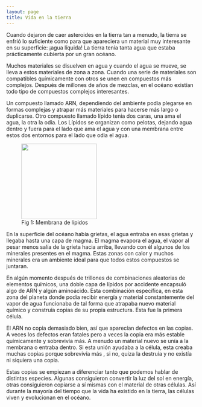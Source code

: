```yaml
---
layout: page
title: Vida en la tierra
---
```


Cuando dejaron de caer asteroides en la tierra tan a menudo, la tierra se enfrió lo suficiente como para que apareciera un material muy interesante en su superficie: ¡agua líquida! La tierra tenía tanta agua que estaba prácticamente cubierta por un gran océano.

Muchos materiales se disuelven en agua y cuando el agua se mueve, se lleva a estos materiales de zona a zona. Cuando una serie de materiales son compatibles químicamente con otros se unen en compuestos más complejos. Después de millones de años de mezclas, en el océano existían todo tipo de compuestos complejos interesantes.

Un compuesto llamado ARN, dependiendo del ambiente podía plegarse en formas complejas y atrapar más materiales para hacerse más largo o duplicarse. Otro compuesto llamado lípido tenia dos caras, una ama el agua, la otra la odia. Los Lípidos se organizan como pelotas, dejando agua dentro y fuera para el lado que ama el agua y con una membrana entre estos dos entornos para el lado que odia el agua.

<figure>
    <img src="https://open.oregonstate.education/app/uploads/sites/48/2019/07/phospholipid1-1024x669.png" width="200" height="200" />
    <figcaption>Fig 1: Membrana de lípidos</figcaption>
</figure>

En la superficie del océano había grietas, el agua entraba en esas grietas y llegaba hasta una capa de magma. El magma evapora el agua, el vapor al pesar menos salía de la grieta hacia arriba, llevando con él algunos de los minerales presentes en el magma. Estas zonas con calor y muchos minerales era un ambiente ideal para que todos estos compuestos se juntaran. 

En algún momento después de trillones de combinaciones aleatorias de elementos químicos,  una doble capa de lípidos por accidente encapsuló algo de ARN y algún aminoácido. Esta combinación específica, en esta zona del planeta donde podía recibir energía y material constantemente del vapor de agua funcionaba de tal forma que atrapaba nuevo material químico y construía copias de su propia estructura. Esta fue la primera célula. 

El ARN no copia demasiado bien, así que aparecían defectos en las copias. A veces los defectos eran fatales pero a veces la copia era más estable químicamente y sobrevivía más. A menudo un material nuevo se unía a la membrana o entraba dentro. Si esta unión ayudaba a la célula, esta creaba muchas copias porque sobrevivía más , si no, quiza la destruía y no existía ni siquiera una copia.

Estas copias se empiezan a diferenciar tanto que podemos hablar de distintas especies. Algunas consiguieron convertir la luz del sol en energía, otras consiguieron copiarse a sí mismas con el material de otras células. Así durante la mayoría del tiempo que la vida ha existido en la tierra, las células viven y evolucionan en el océano.
